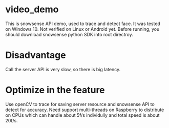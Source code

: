 # video_demo
This is snowsense API demo, used to trace and detect face.
It was tested on Windows 10. Not verified on Linux or Android yet.
Before running, you should download snowsense python SDK into root directroy. 

# Disadvantage
Call the server API is very slow, so there is big latency. 

# Optimize in the feature
Use openCV to trace for saving server resource and snowsense API to detect for accuracy. 
Need support multi-threads on Raspberry to distribute on CPUs which can handle about 5f/s individully and total speed is about 20f/s. 
